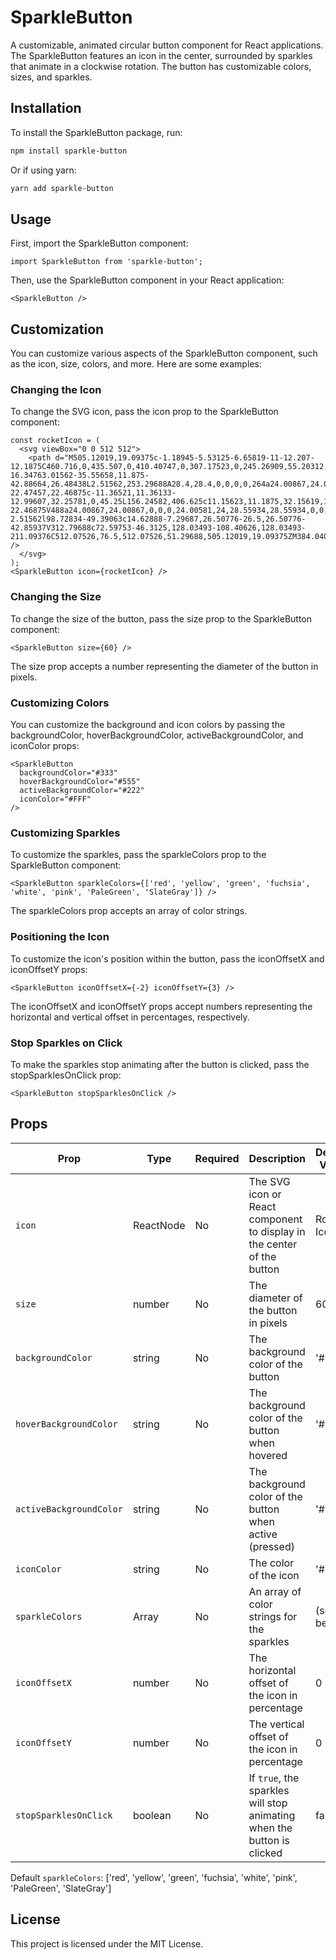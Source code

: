 # SparkleButton

A customizable, animated circular button component for React applications. The SparkleButton features an icon in the center, surrounded by sparkles that animate in a clockwise rotation. The button has customizable colors, sizes, and sparkles.

## Installation

To install the SparkleButton package, run:

```bash
npm install sparkle-button
```
Or if using yarn:
```bash
yarn add sparkle-button
```

## Usage

First, import the SparkleButton component:

```tsx
import SparkleButton from 'sparkle-button';
```

Then, use the SparkleButton component in your React application:

```tsx
<SparkleButton />
```

## Customization

You can customize various aspects of the SparkleButton component, such as the icon, size, colors, and more. Here are some examples:

### Changing the Icon

To change the SVG icon, pass the icon prop to the SparkleButton component:
```tsx
const rocketIcon = (
  <svg viewBox="0 0 512 512">
    <path d="M505.12019,19.09375c-1.18945-5.53125-6.65819-11-12.207-12.1875C460.716,0,435.507,0,410.40747,0,307.17523,0,245.26909,55.20312,199.05238,128H94.83772c-16.34763.01562-35.55658,11.875-42.88664,26.48438L2.51562,253.29688A28.4,28.4,0,0,0,0,264a24.00867,24.00867,0,0,0,24.00582,24H127.81618l-22.47457,22.46875c-11.36521,11.36133-12.99607,32.25781,0,45.25L156.24582,406.625c11.15623,11.1875,32.15619,13.15625,45.27726,0l22.47457-22.46875V488a24.00867,24.00867,0,0,0,24.00581,24,28.55934,28.55934,0,0,0,10.707-2.51562l98.72834-49.39063c14.62888-7.29687,26.50776-26.5,26.50776-42.85937V312.79688c72.59753-46.3125,128.03493-108.40626,128.03493-211.09376C512.07526,76.5,512.07526,51.29688,505.12019,19.09375ZM384.04033,168A40,40,0,1,1,424.05,128,40.02322,40.02322,0,0,1,384.04033,168Z" />
  </svg>
);
<SparkleButton icon={rocketIcon} />
```

### Changing the Size

To change the size of the button, pass the size prop to the SparkleButton component:

```tsx
<SparkleButton size={60} />
```

The size prop accepts a number representing the diameter of the button in pixels.

### Customizing Colors

You can customize the background and icon colors by passing the backgroundColor, hoverBackgroundColor, activeBackgroundColor, and iconColor props:

```tsx
<SparkleButton
  backgroundColor="#333"
  hoverBackgroundColor="#555"
  activeBackgroundColor="#222"
  iconColor="#FFF"
/>
```

### Customizing Sparkles

To customize the sparkles, pass the sparkleColors prop to the SparkleButton component:

```tsx
<SparkleButton sparkleColors={['red', 'yellow', 'green', 'fuchsia', 'white', 'pink', 'PaleGreen', 'SlateGray']} />
```

The sparkleColors prop accepts an array of color strings.

### Positioning the Icon

To customize the icon's position within the button, pass the iconOffsetX and iconOffsetY props:

```tsx
<SparkleButton iconOffsetX={-2} iconOffsetY={3} />
```

The iconOffsetX and iconOffsetY props accept numbers representing the horizontal and vertical offset in percentages, respectively.

### Stop Sparkles on Click

To make the sparkles stop animating after the button is clicked, pass the stopSparklesOnClick prop:

```tsx
<SparkleButton stopSparklesOnClick />
```

## Props
| Prop                | Type                    | Required | Description                                                                  | Default Value |
|---------------------|-------------------------|----------|------------------------------------------------------------------------------|---------------|
| `icon`              | ReactNode               | No       | The SVG icon or React component to display in the center of the button       | Rocket Icon   |
| `size`              | number                  | No       | The diameter of the button in pixels                                         | 60            |
| `backgroundColor`   | string                  | No       | The background color of the button                                           | '#333'        |
| `hoverBackgroundColor` | string               | No       | The background color of the button when hovered                              | '#555'        |
| `activeBackgroundColor` | string              | No       | The background color of the button when active (pressed)                     | '#222'        |
| `iconColor`         | string                  | No       | The color of the icon                                                        | '#FFF'        |
| `sparkleColors`     | Array<string>           | No       | An array of color strings for the sparkles                                   | (see below)   |
| `iconOffsetX`       | number                  | No       | The horizontal offset of the icon in percentage                                  | 0             |
| `iconOffsetY`       | number                  | No       | The vertical offset of the icon in percentage                                    | 0             |
| `stopSparklesOnClick` | boolean               | No       | If `true`, the sparkles will stop animating when the button is clicked       | false         |

Default `sparkleColors`:
['red', 'yellow', 'green', 'fuchsia', 'white', 'pink', 'PaleGreen', 'SlateGray']



## License

This project is licensed under the MIT License.